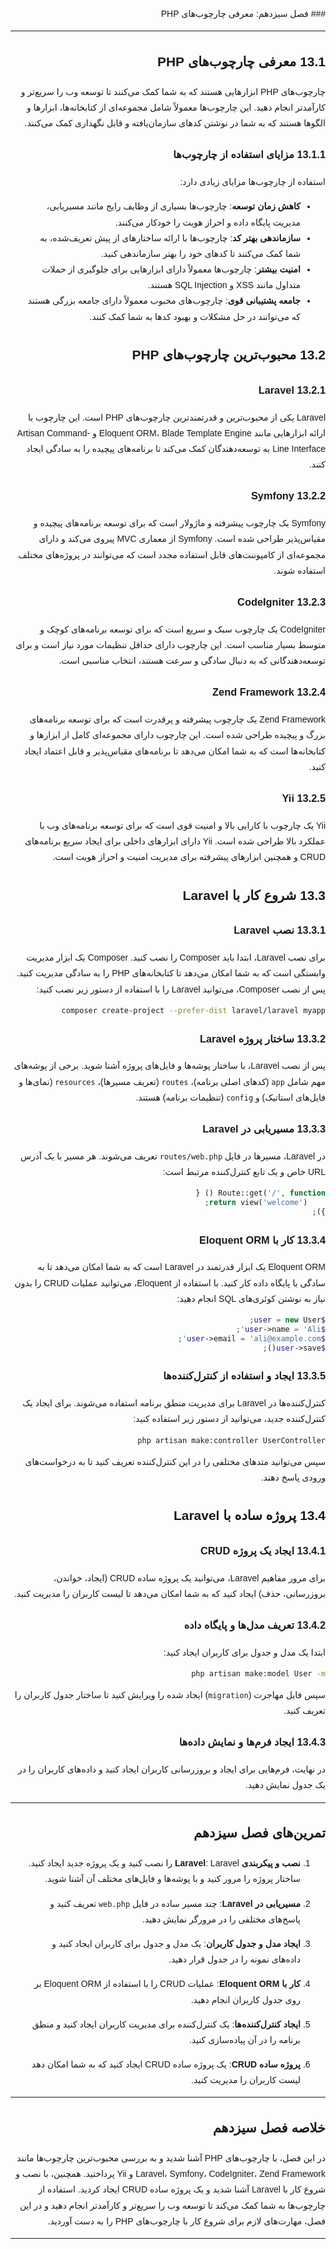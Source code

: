 <div dir="rtl" style="font-family: 'Vazir', sans-serif; line-height: 1.8;">
### فصل سیزدهم: معرفی چارچوب‌های PHP

---

## 13.1 معرفی چارچوب‌های PHP

چارچوب‌های PHP ابزارهایی هستند که به شما کمک می‌کنند تا توسعه وب را سریع‌تر و کارآمدتر انجام دهید. این چارچوب‌ها معمولاً شامل مجموعه‌ای از کتابخانه‌ها، ابزارها و الگوها هستند که به شما در نوشتن کدهای سازمان‌یافته و قابل نگهداری کمک می‌کنند.

### 13.1.1 مزایای استفاده از چارچوب‌ها

استفاده از چارچوب‌ها مزایای زیادی دارد:
- **کاهش زمان توسعه**: چارچوب‌ها بسیاری از وظایف رایج مانند مسیریابی، مدیریت پایگاه داده و احراز هویت را خودکار می‌کنند.
- **سازماندهی بهتر کد**: چارچوب‌ها با ارائه ساختارهای از پیش تعریف‌شده، به شما کمک می‌کنند تا کدهای خود را بهتر سازماندهی کنید.
- **امنیت بیشتر**: چارچوب‌ها معمولاً دارای ابزارهایی برای جلوگیری از حملات متداول مانند XSS و SQL Injection هستند.
- **جامعه پشتیبانی قوی**: چارچوب‌های محبوب معمولاً دارای جامعه بزرگی هستند که می‌توانند در حل مشکلات و بهبود کدها به شما کمک کنند.

## 13.2 محبوب‌ترین چارچوب‌های PHP

### 13.2.1 Laravel

Laravel یکی از محبوب‌ترین و قدرتمندترین چارچوب‌های PHP است. این چارچوب با ارائه ابزارهایی مانند Eloquent ORM، Blade Template Engine و Artisan Command-Line Interface به توسعه‌دهندگان کمک می‌کند تا برنامه‌های پیچیده را به سادگی ایجاد کنند.

### 13.2.2 Symfony

Symfony یک چارچوب پیشرفته و ماژولار است که برای توسعه برنامه‌های پیچیده و مقیاس‌پذیر طراحی شده است. Symfony از معماری MVC پیروی می‌کند و دارای مجموعه‌ای از کامپوننت‌های قابل استفاده مجدد است که می‌توانند در پروژه‌های مختلف استفاده شوند.

### 13.2.3 CodeIgniter

CodeIgniter یک چارچوب سبک و سریع است که برای توسعه برنامه‌های کوچک و متوسط بسیار مناسب است. این چارچوب دارای حداقل تنظیمات مورد نیاز است و برای توسعه‌دهندگانی که به دنبال سادگی و سرعت هستند، انتخاب مناسبی است.

### 13.2.4 Zend Framework

Zend Framework یک چارچوب پیشرفته و پرقدرت است که برای توسعه برنامه‌های بزرگ و پیچیده طراحی شده است. این چارچوب دارای مجموعه‌ای کامل از ابزارها و کتابخانه‌ها است که به شما امکان می‌دهد تا برنامه‌های مقیاس‌پذیر و قابل اعتماد ایجاد کنید.

### 13.2.5 Yii

Yii یک چارچوب با کارایی بالا و امنیت قوی است که برای توسعه برنامه‌های وب با عملکرد بالا طراحی شده است. Yii دارای ابزارهای داخلی برای ایجاد سریع برنامه‌های CRUD و همچنین ابزارهای پیشرفته برای مدیریت امنیت و احراز هویت است.

## 13.3 شروع کار با Laravel

### 13.3.1 نصب Laravel

برای نصب Laravel، ابتدا باید Composer را نصب کنید. Composer یک ابزار مدیریت وابستگی است که به شما امکان می‌دهد تا کتابخانه‌های PHP را به سادگی مدیریت کنید. پس از نصب Composer، می‌توانید Laravel را با استفاده از دستور زیر نصب کنید:

```bash
composer create-project --prefer-dist laravel/laravel myapp
```

### 13.3.2 ساختار پروژه Laravel

پس از نصب Laravel، با ساختار پوشه‌ها و فایل‌های پروژه آشنا شوید. برخی از پوشه‌های مهم شامل `app` (کدهای اصلی برنامه)، `routes` (تعریف مسیرها)، `resources` (نمای‌ها و فایل‌های استاتیک) و `config` (تنظیمات برنامه) هستند.

### 13.3.3 مسیریابی در Laravel

در Laravel، مسیرها در فایل `routes/web.php` تعریف می‌شوند. هر مسیر با یک آدرس URL خاص و یک تابع کنترل‌کننده مرتبط است:

```php
Route::get('/', function () {
    return view('welcome');
});
```

### 13.3.4 کار با Eloquent ORM

Eloquent ORM یک ابزار قدرتمند در Laravel است که به شما امکان می‌دهد تا به سادگی با پایگاه داده کار کنید. با استفاده از Eloquent، می‌توانید عملیات CRUD را بدون نیاز به نوشتن کوئری‌های SQL انجام دهید:

```php
$user = new User;
$user->name = 'Ali';
$user->email = 'ali@example.com';
$user->save();
```

### 13.3.5 ایجاد و استفاده از کنترل‌کننده‌ها

کنترل‌کننده‌ها در Laravel برای مدیریت منطق برنامه استفاده می‌شوند. برای ایجاد یک کنترل‌کننده جدید، می‌توانید از دستور زیر استفاده کنید:

```bash
php artisan make:controller UserController
```

سپس می‌توانید متدهای مختلفی را در این کنترل‌کننده تعریف کنید تا به درخواست‌های ورودی پاسخ دهند.

## 13.4 پروژه ساده با Laravel

### 13.4.1 ایجاد یک پروژه CRUD

برای مرور مفاهیم Laravel، می‌توانید یک پروژه ساده CRUD (ایجاد، خواندن، بروزرسانی، حذف) ایجاد کنید که به شما امکان می‌دهد تا لیست کاربران را مدیریت کنید.

### 13.4.2 تعریف مدل‌ها و پایگاه داده

ابتدا یک مدل و جدول برای کاربران ایجاد کنید:

```bash
php artisan make:model User -m
```

سپس فایل مهاجرت (`migration`) ایجاد شده را ویرایش کنید تا ساختار جدول کاربران را تعریف کنید.

### 13.4.3 ایجاد فرم‌ها و نمایش داده‌ها

در نهایت، فرم‌هایی برای ایجاد و بروزرسانی کاربران ایجاد کنید و داده‌های کاربران را در یک جدول نمایش دهید.

---

## تمرین‌های فصل سیزدهم

1. **نصب و پیکربندی Laravel**: Laravel را نصب کنید و یک پروژه جدید ایجاد کنید. ساختار پروژه را مرور کنید و با پوشه‌ها و فایل‌های مختلف آن آشنا شوید.

2. **مسیریابی در Laravel**: چند مسیر ساده در فایل `web.php` تعریف کنید و پاسخ‌های مختلفی را در مرورگر نمایش دهید.

3. **ایجاد مدل و جدول کاربران**: یک مدل و جدول برای کاربران ایجاد کنید و داده‌های نمونه را در جدول قرار دهید.

4. **کار با Eloquent ORM**: عملیات CRUD را با استفاده از Eloquent ORM بر روی جدول کاربران انجام دهید.

5. **ایجاد کنترل‌کننده‌ها**: یک کنترل‌کننده برای مدیریت کاربران ایجاد کنید و منطق برنامه را در آن پیاده‌سازی کنید.

6. **پروژه ساده CRUD**: یک پروژه ساده CRUD ایجاد کنید که به شما امکان دهد لیست کاربران را مدیریت کنید.

---

## خلاصه فصل سیزدهم

در این فصل، با چارچوب‌های PHP آشنا شدید و به بررسی محبوب‌ترین چارچوب‌ها مانند Laravel، Symfony، CodeIgniter، Zend Framework و Yii پرداختید. همچنین، با نصب و شروع کار با Laravel آشنا شدید و یک پروژه ساده CRUD ایجاد کردید. استفاده از چارچوب‌ها به شما کمک می‌کند تا توسعه وب را سریع‌تر و کارآمدتر انجام دهید و در این فصل، مهارت‌های لازم برای شروع کار با چارچوب‌های PHP را به دست آوردید.


---
</div>